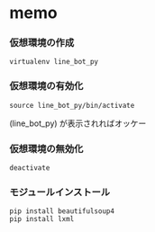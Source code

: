 # memo

### 仮想環境の作成
```
virtualenv line_bot_py
```

### 仮想環境の有効化
```
source line_bot_py/bin/activate
```

(line_bot_py) が表示されればオッケー

### 仮想環境の無効化
```
deactivate
```

### モジュールインストール
```
pip install beautifulsoup4
pip install lxml
```